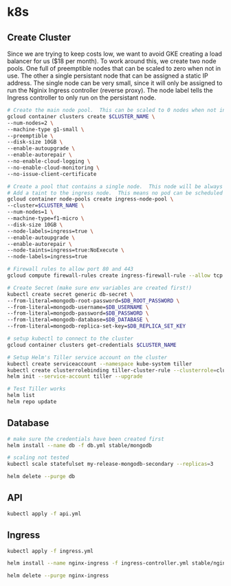 # k8s

## Create Cluster

Since we are trying to keep costs low, we want to avoid GKE creating a load balancer for us ($18 per month).  To work around this, we create two node pools.  One full of preemptible nodes that can be scaled to zero when not in use.  The other a single persistant node that can be assigned a static IP address.  The single node can be very small, since it will only be assigned to run the Nginix Ingress controller (reverse proxy).  The node label tells the Ingress controller to only run on the persistant node.

```bash
# Create the main node pool.  This can be scaled to 0 nodes when not in use.
gcloud container clusters create $CLUSTER_NAME \
--num-nodes=2 \
--machine-type g1-small \
--preemptible \
--disk-size 10GB \
--enable-autoupgrade \
--enable-autorepair \
--no-enable-cloud-logging \
--no-enable-cloud-monitoring \
--no-issue-client-certificate

# Create a pool that contains a single node.  This node will be always running so the IP address can remain static.  This node will run the k8s Ingress to the preemptible cluster above.
# Add a taint to the ingress node.  This means no pod can be scheduled onto this node unless it has the matching key "NoSchedule"
gcloud container node-pools create ingress-node-pool \
--cluster=$CLUSTER_NAME \
--num-nodes=1 \
--machine-type=f1-micro \
--disk-size 10GB \
--node-labels=ingress=true \
--enable-autoupgrade \
--enable-autorepair \
--node-taints=ingress=true:NoExecute \
--node-labels=ingress=true

# Firewall rules to allow port 80 and 443
gcloud compute firewall-rules create ingress-firewall-rule --allow tcp:80,tcp:443 --source-ranges=0.0.0.0/0

# Create Secret (make sure env variables are created first!)
kubectl create secret generic db-secret \
--from-literal=mongodb-root-password=$DB_ROOT_PASSWORD \
--from-literal=mongodb-username=$DB_USERNAME \
--from-literal=mongodb-password=$DB_PASSWORD \
--from-literal=mongodb-database=$DB_DATABASE \
--from-literal=mongodb-replica-set-key=$DB_REPLICA_SET_KEY

# setup kubectl to connect to the cluster
gcloud container clusters get-credentials $CLUSTER_NAME

# Setup Helm's Tiller service account on the cluster
kubectl create serviceaccount --namespace kube-system tiller
kubectl create clusterrolebinding tiller-cluster-rule --clusterrole=cluster-admin --serviceaccount=kube-system:tiller
helm init --service-account tiller --upgrade

# Test Tiller works
helm list
helm repo update
```

## Database

```bash
# make sure the credentials have been created first
helm install --name db -f db.yml stable/mongodb

# scaling not tested
kubectl scale statefulset my-release-mongodb-secondary --replicas=3

helm delete --purge db
```

## API

```bash
kubectl apply -f api.yml
```

## Ingress

```bash
kubectl apply -f ingress.yml

helm install --name nginx-ingress -f ingress-controller.yml stable/nginx-ingress

helm delete --purge nginx-ingress
```

